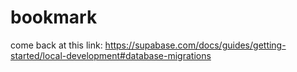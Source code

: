 # bookmark

come back at this link: <https://supabase.com/docs/guides/getting-started/local-development#database-migrations>
